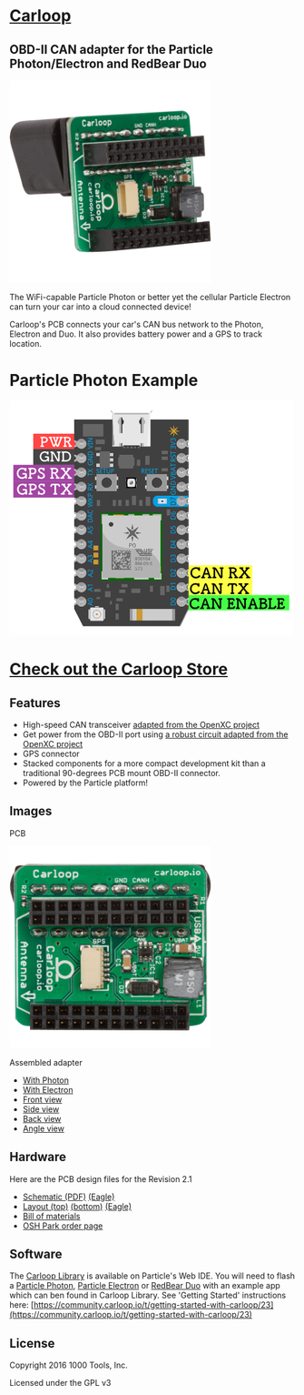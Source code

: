 # [Carloop](https://www.carloop.io)
## OBD-II CAN adapter for the Particle Photon/Electron and RedBear Duo

<img src="images/Photo2_750.png" width="355">

The WiFi-capable Particle Photon or better yet the cellular Particle
Electron can turn your car into a cloud connected device!

Carloop's PCB connects your car's CAN bus network to the Photon, Electron and Duo. It also provides battery power and a GPS to track location.

# Particle Photon Example

![Carloop Photon Pinout](images/Carloop_Photon_Pinout_small.png)

# [Check out the Carloop Store](https://store.carloop.io/)


## Features

* High-speed CAN transceiver [adapted from the OpenXC project](https://github.com/openxc/reference-vi/blob/gh-pages/electrical/design/can.mkd)
* Get power from the OBD-II port using [a robust circuit adapted from the OpenXC project](https://github.com/openxc/reference-vi/blob/gh-pages/electrical/design/power.mkd)
* GPS connector
* Stacked components for a more compact development kit than a
traditional 90-degrees PCB mount OBD-II connector.
* Powered by the Particle platform!

## Images

PCB

<img src="images/Photo1_750.png" width="355">

Assembled adapter

* [With Photon](images/detail-photon.jpg)
* [With Electron](images/detail-electron.jpg)
* [Front view](images/front.png)
* [Side view](images/detail-side.jpg)
* [Back view](images/back.png)
* [Angle view](images/angle.png)

## Hardware

Here are the PCB design files for the Revision 2.1

* [Schematic (PDF)](Carloop.v2/Carloop-v2.1.pdf)
  [(Eagle)](Carloop.v2/Carloop-v2.1.sch)
* [Layout (top)](Carloop.v2/Carloop-v2.1-layout-top.pdf)
  [(bottom)](Carloop.v2/Carloop-v2.1-layout-bottom.pdf)
  [(Eagle)](Carloop.v2/Carloop-v2.1.brd)
* [Bill of materials](Carloop.v2/Carloop-v2.0_BOM.csv)
* [OSH Park order page](https://oshpark.com/shared_projects/ir8I9vT6)

## Software

The [Carloop Library](https://github.com/carloop/carloop-library) is available on Particle's Web IDE.  You will need to flash a [Particle Photon](https://store.carloop.io/products/particle-photon), [Particle Electron](https://store.carloop.io/products/particle-electron) or [RedBear Duo](https://store.carloop.io/products/redbear-duo) with an example app which can ben found in Carloop Library.   See 'Getting Started' instructions here: [https://community.carloop.io/t/getting-started-with-carloop/23](https://community.carloop.io/t/getting-started-with-carloop/23)

## License

Copyright 2016 1000 Tools, Inc.

Licensed under the GPL v3
